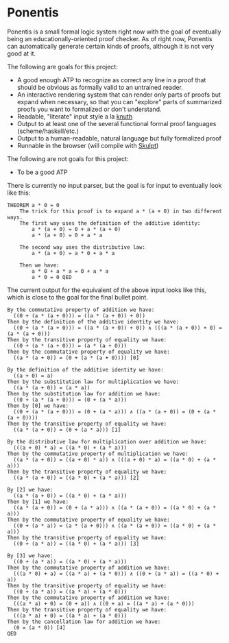 Ponentis
========

Ponentis is a small formal logic system right now with the goal of eventually being an educationally-oriented proof checker. As of right now, Ponentis can automatically generate certain kinds of proofs, although it is not very good at it.

The following are goals for this project:

  - A good enough ATP to recognize as correct any line in a proof that should be obvious as formally valid to an untrained reader.
  - An interactive rendering system that can render only parts of proofs but expand when necessary, so that you can "explore" parts of summarized proofs you want to formalized or don't understand.
  - Readable, "literate" input style a la [knuth](http://www-cs-faculty.stanford.edu/~knuth/lp.html)
  - Output to at least one of the several functional formal proof languages (scheme/haskell/etc.)
  - Output to a human-readable, natural language but fully formalized proof
  - Runnable in the browser (will compile with [Skulpt](http://www.skulpt.org/))

The following are not goals for this project:

  - To be a good ATP

There is currently no input parser, but the goal is for input to eventually look like this:

```
THEOREM a * 0 = 0
    The trick for this proof is to expand a * (a + 0) in two different ways.
    The first way uses the definition of the additive identity:
        a * (a + 0) = 0 + a * (a + 0)
        a * (a + 0) = 0 + a * a

    The second way uses the distributive law:
        a * (a + 0) = a * 0 + a * a

    Then we have:
        a * 0 + a * a = 0 + a * a
        a * 0 = 0 QED
```


The current output for the equivalent of the above input looks like this, which is close to the goal for the final bullet point.
```
By the commutative property of addition we have:
  ((0 + (a * (a + 0))) = ((a * (a + 0)) + 0))
Then by the definition of the additive identity we have:
  ((0 + (a * (a + 0))) = ((a * (a + 0)) + 0)) ∧ (((a * (a + 0)) + 0) = (a * (a + 0)))
Then by the transitive property of equality we have:
  ((0 + (a * (a + 0))) = (a * (a + 0)))
Then by the commutative property of equality we have:
  ((a * (a + 0)) = (0 + (a * (a + 0)))) [0]

By the definition of the additive identity we have:
  ((a + 0) = a)
Then by the substitution law for multiplication we have:
  ((a * (a + 0)) = (a * a))
Then by the substitution law for addition we have:
  ((0 + (a * (a + 0))) = (0 + (a * a)))
Then by [0] we have:
  ((0 + (a * (a + 0))) = (0 + (a * a))) ∧ ((a * (a + 0)) = (0 + (a * (a + 0))))
Then by the transitive property of equality we have:
  ((a * (a + 0)) = (0 + (a * a))) [1]

By the distributive law for multiplication over addition we have:
  (((a + 0) * a) = ((a * 0) + (a * a)))
Then by the commutative property of multiplication we have:
  ((a * (a + 0)) = ((a + 0) * a)) ∧ (((a + 0) * a) = ((a * 0) + (a * a)))
Then by the transitive property of equality we have:
  ((a * (a + 0)) = ((a * 0) + (a * a))) [2]

By [2] we have:
  ((a * (a + 0)) = ((a * 0) + (a * a)))
Then by [1] we have:
  ((a * (a + 0)) = (0 + (a * a))) ∧ ((a * (a + 0)) = ((a * 0) + (a * a)))
Then by the commutative property of equality we have:
  ((0 + (a * a)) = (a * (a + 0))) ∧ ((a * (a + 0)) = ((a * 0) + (a * a)))
Then by the transitive property of equality we have:
  ((0 + (a * a)) = ((a * 0) + (a * a))) [3]

By [3] we have:
  ((0 + (a * a)) = ((a * 0) + (a * a)))
Then by the commutative property of addition we have:
  (((a * 0) + a) = ((a * a) + (a * 0))) ∧ ((0 + (a * a)) = ((a * 0) + a))
Then by the transitive property of equality we have:
  ((0 + (a * a)) = ((a * a) + (a * 0)))
Then by the commutative property of addition we have:
  (((a * a) + 0) = (0 + a)) ∧ ((0 + a) = ((a * a) + (a * 0)))
Then by the transitive property of equality we have:
  (((a * a) + 0) = ((a * a) + (a * 0)))
Then by the cancellation law for addition we have:
  (0 = (a * 0)) [4]
QED
```
